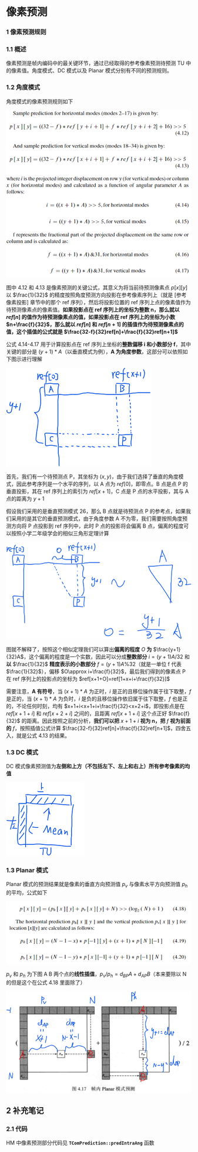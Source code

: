 # 像素预测

### 1 像素预测规则

### 1.1 概述

像素预测是帧内编码中的最关键环节，通过已经取得的参考像素预测待预测 TU 中的像素值。角度模式、DC 模式以及 Planar 模式分别有不同的预测规则。

### 1.2 角度模式

角度模式的像素预测规则如下

![像素预测_849](markdown_images/%E5%83%8F%E7%B4%A0%E9%A2%84%E6%B5%8B_849.png)

图中 4.12 和 4.13 是像素预测的关键公式，其意义为将当前待预测像素点 $p[x][y]$ 以 $\frac{1}{32}$ 的精度按照角度预测方向投影在参考像素序列上（就是 [参考像素投影] 章节中的那个 ref 序列），然后将投影位置的 ref 序列上点的像素值作为待预测像素点的像素值。**如果投影点在 ref 序列上的坐标为整数 n，那么就以 $ref[n]$ 的值作为待预测像素点的值，如果投影点在 ref 序列上的坐标为小数 $n+\frac{f}{32}$，那么就以 $ref[n]$ 和 $ref[n+1]$ 的插值作为待预测像素点的值，这个插值的公式就是 $\frac{32-f}{32}ref[n]+\frac{f}{32}ref[n+1]$**

公式 4.14-4.17 用于计算投影点在 ref 序列上坐标的**整数偏移 i 和小数部分 f**，其中关键的部分是 $(y+1)*A$（以垂直模式为例），**A 为角度参数**，这部分可以依照如下图示进行理解

![像素预测_6119](markdown_images/%E5%83%8F%E7%B4%A0%E9%A2%84%E6%B5%8B_6119.png)

首先，我们有一个待预测点 P，其坐标为 $(x,y)$，由于我们选择了垂直的角度模式，因此参考序列是一个水平的序列，以 A 点为 $ref[0]$，即零点。B 点是点 P 的垂直投影，其在 ref 序列上的索引为 $ref[x+1]$，C 点是 P 点的水平投影，其与 A 点的距离为 $y+1$

假设我们采用的是垂直预测模式 26，那么 B 点就是待预测点 P 的参考点，如果我们采用的是其它的垂直预测模式，由于角度参数 A 不为零，我们需要按照角度预测方向将 P 点投影到 ref 序列中，此时 P 点的投影将会偏离 B 点，偏离的程度可以按照小学二年级学会的相似三角形定理计算

![像素预测_360](markdown_images/%E5%83%8F%E7%B4%A0%E9%A2%84%E6%B5%8B_360.png)

图就不解释了，按照这个相似定理我们可以算出**偏离的程度** $O$ **为** $\frac{y+1}{32}A$，这个偏离的程度是一个实数，因此可以分成**整数部分** $i=(y+1)A/32$ 和**以** $\frac{1}{32}$ **精度表示的小数部分** $f=(y+1)A\%32$（就是一单位 f 代表 $\frac{1}{32}$），偏移  $O\approx i+\frac{f}{32}$，最后我们得到的像素点 P 在 ref 序列上的投影点的坐标为 $ref[x+1+O]=ref[1+x+i+\frac{f}{32}]$

需要注意，**A 有符号**，当 $(x+1)*A$ 为正时，$i$ 是正的且移位操作属于往下取整，$f$ 是正的，当 $(x+1)*A$ 为负时，$i$ 是负的且移位操作依旧属于往下取整，$f$ 也是正的，不论任何时刻，均有 $x+1+i<x+1+i+\frac{f}{32}<x+2+i$，即投影点是在 $ref[x+1+i]$ 和 $ref[x+2+i]$ 之间的，且距离 $ref[x+1+i]$ 这个点正好 $\frac{f}{32}$ 的距离。因此按照之前的分析，**我们可以把** $x+1+i$ **视为 n，把** $f$ **视为前面的** $f$，按照插值公式计算 $\frac{32-f}{32}ref[n]+\frac{f}{32}ref[n+1]$，四舍五入，就是公式 4.13 的结果。

### 1.3 DC 模式

DC 模式像素预测值为**左侧和上方（不包括左下、左上和右上）所有参考像素的均值**

![像素预测_4690](markdown_images/%E5%83%8F%E7%B4%A0%E9%A2%84%E6%B5%8B_4690.png)

### 1.3 Planar 模式

Planar 模式的预测结果就是像素的垂直方向预测值 $p_v$ 与像素水平方向预测值 $p_h$ 的平均，公式如下

![像素预测_5450](markdown_images/%E5%83%8F%E7%B4%A0%E9%A2%84%E6%B5%8B_5450.png)

$p_v$ 和 $p_h$ 为下图 A B 两个点的**线性插值**，$p_{v}/p_{h}=d_{BP}A+d_{AP}B$（本来要除以 N 的但是这个在公式 4.18 里面除了）

![像素预测_9839](markdown_images/%E5%83%8F%E7%B4%A0%E9%A2%84%E6%B5%8B_9839.png)

## 2 补充笔记

### 2.1 代码

HM 中像素预测部分代码见 **`TComPrediction::predIntraAng`** 函数